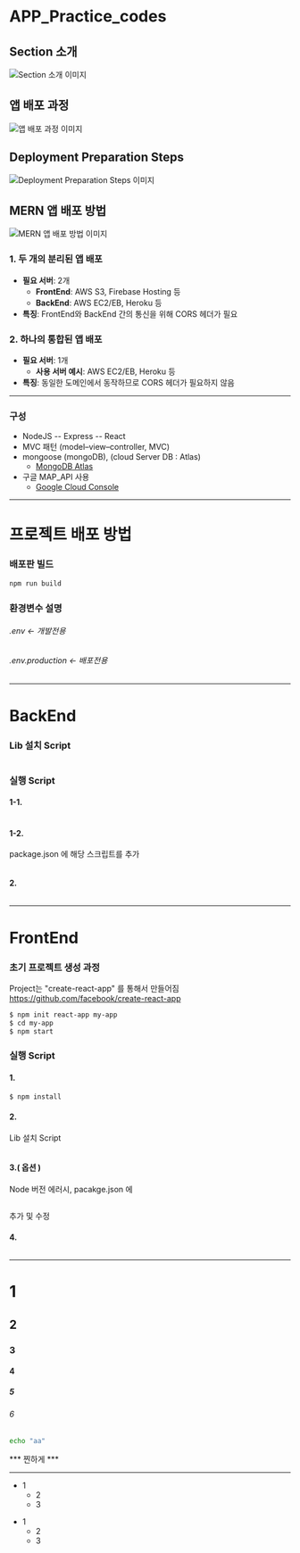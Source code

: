 # APP_Practice_codes

## Section 소개
![Section 소개 이미지](image.png)

## 앱 배포 과정
![앱 배포 과정 이미지](image-1.png)

## Deployment Preparation Steps
![Deployment Preparation Steps 이미지](image-2.png)

## MERN 앱 배포 방법
![MERN 앱 배포 방법 이미지](image-3.png)

### 1. 두 개의 분리된 앱 배포
- **필요 서버**: 2개
  - **FrontEnd**: AWS S3, Firebase Hosting 등
  - **BackEnd**: AWS EC2/EB, Heroku 등
- **특징**: FrontEnd와 BackEnd 간의 통신을 위해 CORS 헤더가 필요

### 2. 하나의 통합된 앱 배포
- **필요 서버**: 1개
  - **사용 서버 예시**: AWS EC2/EB, Heroku 등
- **특징**: 동일한 도메인에서 동작하므로 CORS 헤더가 필요하지 않음

___

### 구성

- NodeJS -- Express -- React
- MVC 패턴 (model–view–controller, MVC)
- mongoose (mongoDB), (cloud Server DB : Atlas)
  - [MongoDB Atlas](https://cloud.mongodb.com/v2#/org/66fcba7d069a4d43c73cf7af/projects)
- 구글 MAP_API 사용
  - [Google Cloud Console](https://console.cloud.google.com/apis/credentials?hl=ko&project=effective-brook-437306-h0)
  
___

#### 
# 프로젝트 배포 방법
#### 

### 배포판 빌드
```bash
npm run build
```
 
### 환경변수 설명
###### .env <- 개발전용
###### .env.production <- 배포전용

___

#### 
# BackEnd
#### 
### Lib 설치 Script
```bash

```

###  실행 Script
#### 1-1.
```bash

```

#### 1-2.
package.json 에 해당 스크립트를 추가
```json

```

#### 2.
```bash

```


___


#### 
# FrontEnd
#### 

###  초기 프로젝트 생성 과정
Project는 "create-react-app" 를 통해서 만들어짐
https://github.com/facebook/create-react-app
```bash
$ npm init react-app my-app
$ cd my-app
$ npm start
```

### 실행 Script
#### 1.
```bash
$ npm install
```

#### 2.
Lib 설치 Script
```bash

```

#### 3.( 옵션 )
Node 버전 에러시, pacakge.json 에
```json

```
추가 및 수정

#### 4.
```bash

```


___


# 1
## 2
### 3
#### 4 
##### 5
###### 6

```bash
echo "aa"
```
*** 찐하게 ***
___
+ 1
  + 2
  + 3

- 1
  - 2
  - 3
